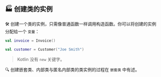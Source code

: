 ## 🏭 创建类的实例

🛠️ 创建一个类的实例，只需像普通函数一样调用构造函数。你可以将创建的实例分配给一个 `变量`：

```kotlin
val invoice = Invoice()

val customer = Customer("Joe Smith")
```

> Kotlin 没有 `new` 关键字。

🔍 创建嵌套类、内部类与匿名内部类的类实例的过程在 `嵌套类` 中有述。

